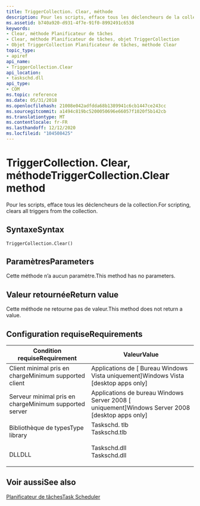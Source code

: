 ```yaml
---
title: TriggerCollection. Clear, méthode
description: Pour les scripts, efface tous les déclencheurs de la collection.
ms.assetid: b740a920-d931-4f7e-91f0-8992491c6538
keywords:
- Clear, méthode Planificateur de tâches
- Clear, méthode Planificateur de tâches, objet TriggerCollection
- Objet TriggerCollection Planificateur de tâches, méthode Clear
topic_type:
- apiref
api_name:
- TriggerCollection.Clear
api_location:
- taskschd.dll
api_type:
- COM
ms.topic: reference
ms.date: 05/31/2018
ms.openlocfilehash: 21008e042adfdda68b1389941c6cb1447ce243cc
ms.sourcegitcommit: a1494c819bc5200050696e66057f1020f5b142cb
ms.translationtype: MT
ms.contentlocale: fr-FR
ms.lasthandoff: 12/12/2020
ms.locfileid: "104508425"
---
```

# <a name="triggercollectionclear-method"></a><span data-ttu-id="3c027-106">TriggerCollection. Clear, méthode</span><span class="sxs-lookup"><span data-stu-id="3c027-106">TriggerCollection.Clear method</span></span>

<span data-ttu-id="3c027-107">Pour les scripts, efface tous les déclencheurs de la collection.</span><span class="sxs-lookup"><span data-stu-id="3c027-107">For scripting, clears all triggers from the collection.</span></span>

## <a name="syntax"></a><span data-ttu-id="3c027-108">Syntaxe</span><span class="sxs-lookup"><span data-stu-id="3c027-108">Syntax</span></span>


```VB
TriggerCollection.Clear()
```



## <a name="parameters"></a><span data-ttu-id="3c027-109">Paramètres</span><span class="sxs-lookup"><span data-stu-id="3c027-109">Parameters</span></span>

<span data-ttu-id="3c027-110">Cette méthode n’a aucun paramètre.</span><span class="sxs-lookup"><span data-stu-id="3c027-110">This method has no parameters.</span></span>

## <a name="return-value"></a><span data-ttu-id="3c027-111">Valeur retournée</span><span class="sxs-lookup"><span data-stu-id="3c027-111">Return value</span></span>

<span data-ttu-id="3c027-112">Cette méthode ne retourne pas de valeur.</span><span class="sxs-lookup"><span data-stu-id="3c027-112">This method does not return a value.</span></span>

## <a name="requirements"></a><span data-ttu-id="3c027-113">Configuration requise</span><span class="sxs-lookup"><span data-stu-id="3c027-113">Requirements</span></span>



| <span data-ttu-id="3c027-114">Condition requise</span><span class="sxs-lookup"><span data-stu-id="3c027-114">Requirement</span></span> | <span data-ttu-id="3c027-115">Valeur</span><span class="sxs-lookup"><span data-stu-id="3c027-115">Value</span></span> |
|-------------------------------------|-----------------------------------------------------------------------------------------|
| <span data-ttu-id="3c027-116">Client minimal pris en charge</span><span class="sxs-lookup"><span data-stu-id="3c027-116">Minimum supported client</span></span><br/> | <span data-ttu-id="3c027-117">Applications de \[ Bureau Windows Vista uniquement\]</span><span class="sxs-lookup"><span data-stu-id="3c027-117">Windows Vista \[desktop apps only\]</span></span><br/>                                          |
| <span data-ttu-id="3c027-118">Serveur minimal pris en charge</span><span class="sxs-lookup"><span data-stu-id="3c027-118">Minimum supported server</span></span><br/> | <span data-ttu-id="3c027-119">Applications de bureau Windows Server 2008 \[ uniquement\]</span><span class="sxs-lookup"><span data-stu-id="3c027-119">Windows Server 2008 \[desktop apps only\]</span></span><br/>                                    |
| <span data-ttu-id="3c027-120">Bibliothèque de types</span><span class="sxs-lookup"><span data-stu-id="3c027-120">Type library</span></span><br/>             | <dl> <span data-ttu-id="3c027-121"><dt>Taskschd. tlb</dt></span><span class="sxs-lookup"><span data-stu-id="3c027-121"><dt>Taskschd.tlb</dt></span></span> </dl> |
| <span data-ttu-id="3c027-122">DLL</span><span class="sxs-lookup"><span data-stu-id="3c027-122">DLL</span></span><br/>                      | <dl> <span data-ttu-id="3c027-123"><dt>Taskschd.dll</dt></span><span class="sxs-lookup"><span data-stu-id="3c027-123"><dt>Taskschd.dll</dt></span></span> </dl> |



## <a name="see-also"></a><span data-ttu-id="3c027-124">Voir aussi</span><span class="sxs-lookup"><span data-stu-id="3c027-124">See also</span></span>

<dl> <dt>

[<span data-ttu-id="3c027-125">Planificateur de tâches</span><span class="sxs-lookup"><span data-stu-id="3c027-125">Task Scheduler</span></span>](task-scheduler-start-page.md)
</dt> </dl>

 

 





